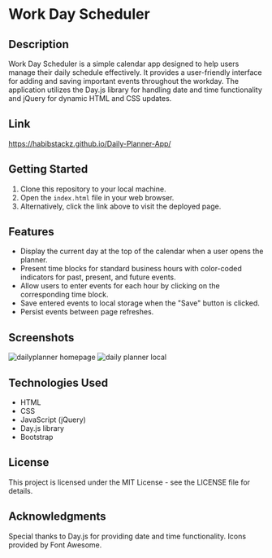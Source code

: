 # Work Day Scheduler

## Description

Work Day Scheduler is a simple calendar app designed to help users manage their daily schedule effectively. It provides a user-friendly interface for adding and saving important events throughout the workday. The application utilizes the Day.js library for handling date and time functionality and jQuery for dynamic HTML and CSS updates.

## Link

https://habibstackz.github.io/Daily-Planner-App/

## Getting Started

1. Clone this repository to your local machine.
2. Open the `index.html` file in your web browser.
3. Alternatively, click the link above to visit the deployed page.

## Features

- Display the current day at the top of the calendar when a user opens the planner.
- Present time blocks for standard business hours with color-coded indicators for past, present, and future events.
- Allow users to enter events for each hour by clicking on the corresponding time block.
- Save entered events to local storage when the "Save" button is clicked.
- Persist events between page refreshes.

## Screenshots
![dailyplanner homepage](https://github.com/HabibStackz/Daily-Planner-App/assets/105345889/5e43e1c2-c05c-44a9-9e99-5e350fb74f0d)
![daily planner local](https://github.com/HabibStackz/Daily-Planner-App/assets/105345889/43b194dc-4978-4fac-8ad8-53ba46eb6603)

## Technologies Used

- HTML
- CSS
- JavaScript (jQuery)
- Day.js library
- Bootstrap

## License
This project is licensed under the MIT License - see the LICENSE file for details.

## Acknowledgments
Special thanks to Day.js for providing date and time functionality.
Icons provided by Font Awesome.
